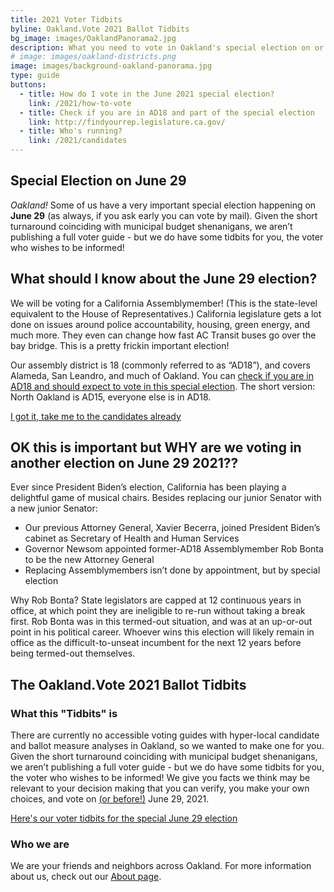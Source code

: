 ```yaml
---
title: 2021 Voter Tidbits
byline: Oakland.Vote 2021 Ballot Tidbits
bg_image: images/OaklandPanorama2.jpg
description: What you need to vote in Oakland's special election on or before June 29, 2021.
# image: images/oakland-districts.png
image: images/background-oakland-panorama.jpg 
type: guide
buttons:
  - title: How do I vote in the June 2021 special election?
    link: /2021/how-to-vote
  - title: Check if you are in AD18 and part of the special election
    link: http://findyourrep.legislature.ca.gov/
  - title: Who's running?
    link: /2021/candidates
---
```


## Special Election on June 29

*Oakland!*  Some of us have a very important special election happening on **June 29** (as always, if you ask early you can vote by mail).  Given the short turnaround coinciding with municipal budget shenanigans, we aren’t publishing a full voter guide - but we do have some tidbits for you, the voter who wishes to be informed!


## What should I know about the June 29 election?

We will be voting for a California Assemblymember!  (This is the state-level equivalent to the House of Representatives.)  California legislature gets a lot done on issues around police accountability, housing, green energy, and much more.  They even can change how fast AC Transit buses go over the bay bridge.  This is a pretty frickin important election!

Our assembly district is 18 (commonly referred to as “AD18”), and covers Alameda, San Leandro, and much of Oakland. You can [check if you are in AD18 and should expect to vote in this special election](http://findyourrep.legislature.ca.gov/). The short version: North Oakland is AD15, everyone else is in AD18.

[I got it, take me to the candidates already](/2021/candidates)


## OK this is important but WHY are we voting in another election on June 29 2021??

Ever since President Biden’s election, California has been playing a delightful game of musical chairs.  Besides replacing our junior Senator with a new junior Senator:

- Our previous Attorney General, Xavier Becerra, joined President Biden’s cabinet as Secretary of Health and Human Services
- Governor Newsom appointed former-AD18 Assemblymember Rob Bonta to be the new Attorney General
- Replacing Assemblymembers isn’t done by appointment, but by special election

Why Rob Bonta?  State legislators are capped at 12 continuous years in office, at which point they are ineligible to re-run without taking a break first.  Rob Bonta was in this termed-out situation, and was at an up-or-out point in his political career.  Whoever wins this election will likely remain in office as the difficult-to-unseat incumbent for the next 12 years before being termed-out themselves.

## The Oakland.Vote 2021 Ballot Tidbits

### What this "Tidbits" is

There are currently no accessible voting guides with hyper-local candidate and ballot measure analyses in Oakland, so we wanted to make one for you. Given the short turnaround coinciding with municipal budget shenanigans, we aren’t publishing a full voter guide - but we do have some tidbits for you, the voter who wishes to be informed! We give you facts we think may be relevant to your decision making that you can verify, you make your own choices, and vote on [(or before!)](https://www.oakmtg.club/how-to-vote/) June 29, 2021.

[Here's our voter tidbits for the special June 29 election](/2021/candidates)

### **Who we are**

We are your friends and neighbors across Oakland. For more information about us, check out our [About page](/about).


